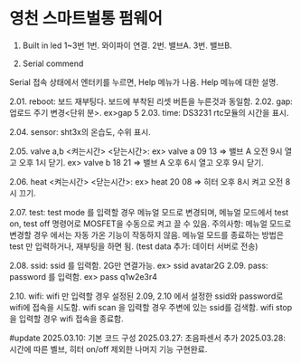 # 영천 스마트벌통 펌웨어

1. Built in led
1~3번
1번. 와이파이 연결.
2번. 밸브A.
3번. 밸브B.

2. Serial commend

Serial 접속 상태에서 엔터키를 누르면, Help 메뉴가 나옴.
Help 메뉴에 대한 설명.

2.01. reboot: 보드 재부팅다. 보드에 부착된 리셋 버튼을 누른것과 동일함.
2.02. gap: 업로드 주기 변경<단위 분>. ex>gap 5
2.03. time: DS3231 rtc모듈의 시간을 표시.

2.04. sensor: sht3x의 온습도, 수위 표시.

2.05. valve a,b <켜는시간> <닫는시간>: 
      ex> valve a 09 13 => 밸브 A 오전 9시 열고 오후 1시 닫기.
      ex> valve b 18 21 => 밸브 A 오후 6시 열고 오후 9시 닫기.

2.06. heat <켜는시간> <닫는시간>:
      ex> heat 20 08 => 히터 오후 8시 켜고 오전 8시 끄기.

2.07. test: test mode 를 입력할 경우 메뉴얼 모드로 변경되며,
메뉴얼 모드에서 test on, test off 명령어로 MOSFET을 수동으로 켜고 끌 수 있음. 
주의사항: 메뉴얼 모드로 변경할 경우 에서는 자동 가온 기능이 작동하지 않음. 메뉴얼 모드를 종료하는 방법은 test 만 입력하거나, 재부팅을 하면 됨. (test data 추가: 데이터 서버로 전송)

2.08. ssid: ssid 를 입력함. 2G만 연결가능. ex> ssid avatar2G
2.09. pass: password 를 입력함. ex> pass q1w2e3r4

2.10. wifi: wifi 만 입력할 경우 설정된 2.09, 2.10 에서 설정한 ssid와 password로 wifi에 접속을 시도함.
wifi scan 을 입력할 경우 주변에 있는 ssid를 검색함.
wifi stop을 입력할 경우 wifi 접속을 종료함.

#update
2025.03.10: 기본 코드 구성
2025.03.27: 초음파센서 추가
2025.03.28: 시간에 따른 벨브, 히터 on/off 제외한 나머지 기능 구현완료.